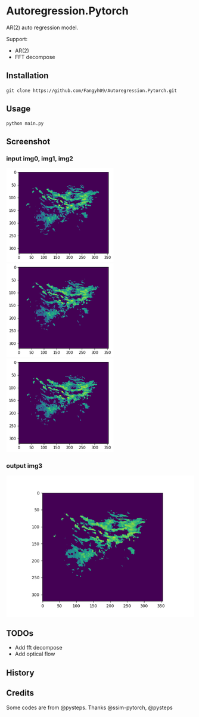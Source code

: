 # Autoregression.Pytorch

AR(2) auto regression model.

Support:
* AR(2)
* FFT decompose


## Installation
`git clone https://github.com/Fangyh09/Autoregression.Pytorch.git`
## Usage
```
python main.py
```
## Screenshot
### input img0, img1, img2
![image](pics/p0.png)
![image](pics/p1.png)
![image](pics/p2.png)

### output img3
![image](pics/p3_2.png)


## TODOs
* Add fft decompose
* Add optical flow

## History

## Credits
Some codes are from @pysteps.
Thanks @ssim-pytorch, @pysteps
